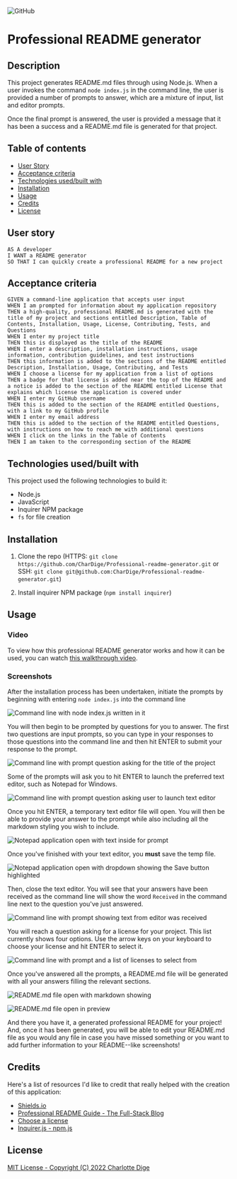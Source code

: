![GitHub](https://img.shields.io/github/license/CharDige/Professional-readme-generator)

# Professional README generator

## Description

This project generates README.md files through using Node.js. When a user invokes the command `node index.js` in the command line, the user is provided a number of prompts to answer, which are a mixture of input, list and editor prompts.

Once the final prompt is answered, the user is provided a message that it has been a success and a README.md file is generated for that project.

## Table of contents
- [User Story](#user-story)
- [Acceptance criteria](#acceptance-criteria)
- [Technologies used/built with](#technologies-usedbuilt-with)
- [Installation](#installation)
- [Usage](#usage)
- [Credits](#credits)
- [License](#license)

## User story

```
AS A developer
I WANT a README generator
SO THAT I can quickly create a professional README for a new project
```

## Acceptance criteria

```
GIVEN a command-line application that accepts user input
WHEN I am prompted for information about my application repository
THEN a high-quality, professional README.md is generated with the title of my project and sections entitled Description, Table of Contents, Installation, Usage, License, Contributing, Tests, and Questions
WHEN I enter my project title
THEN this is displayed as the title of the README
WHEN I enter a description, installation instructions, usage information, contribution guidelines, and test instructions
THEN this information is added to the sections of the README entitled Description, Installation, Usage, Contributing, and Tests
WHEN I choose a license for my application from a list of options
THEN a badge for that license is added near the top of the README and a notice is added to the section of the README entitled License that explains which license the application is covered under
WHEN I enter my GitHub username
THEN this is added to the section of the README entitled Questions, with a link to my GitHub profile
WHEN I enter my email address
THEN this is added to the section of the README entitled Questions, with instructions on how to reach me with additional questions
WHEN I click on the links in the Table of Contents
THEN I am taken to the corresponding section of the README
```

## Technologies used/built with

This project used the following technologies to build it:
- Node.js
- JavaScript
- Inquirer NPM package
- `fs` for file creation

## Installation

1. Clone the repo (HTTPS: `git clone https://github.com/CharDige/Professional-readme-generator.git` or SSH: `git clone git@github.com:CharDige/Professional-readme-generator.git`)

2. Install inquirer NPM package (`npm install inquirer`)

## Usage

### Video

To view how this professional README generator works and how it can be used, you can watch [this walkthrough video](https://drive.google.com/file/d/1rA-6PknbEckufH45WlOnWlcWsBWhcApv/view?usp=sharing).

### Screenshots

After the installation process has been undertaken, initiate the prompts by beginning with entering `node index.js` into the command line

![Command line with node index.js written in it](./images/node-index-js-screenshot.PNG)

You will then begin to be prompted by questions for you to answer. The first two questions are input prompts, so you can type in your responses to those questions into the command line and then hit ENTER to submit your response to the prompt.

![Command line with prompt question asking for the title of the project](./images/title-prompt-screenshot.PNG)

Some of the prompts will ask you to hit ENTER to launch the preferred text editor, such as Notepad for Windows.

![Command line with prompt question asking user to launch text editor](./images/text-editor-screenshot.PNG)

Once you hit ENTER, a temporary text editor file will open. You will then be able to provide your answer to the prompt while also including all the markdown styling you wish to include.

![Notepad application open with text inside for prompt](./images/open-text-editor-screenshot.PNG)

Once you've finished with your text editor, you **must** save the temp file.

![Notepad application open with dropdown showing the Save button highlighted](./images/saved-text-editor-screenshot.PNG)

Then, close the text editor. You will see that your answers have been received as the command line will show the word `Received` in the command line next to the question you've just answered.

![Command line with prompt showing text from editor was received](./images/received-screenshot.PNG)

You will reach a question asking for a license for your project. This list currently shows four options. Use the arrow keys on your keyboard to choose your license and hit ENTER to select it.

![Command line with prompt and a list of licenses to select from](./images/license-screenshot.PNG)

Once you've answered all the prompts, a README.md file will be generated with all your answers filling the relevant sections.

![README.md file open with markdown showing](./images/read-me-generated-one-screenshot.PNG)

![README.md file open in preview](./images/read-me-generated-two-screenshot.PNG)

And there you have it, a generated professional README for your project! And, once it has been generated, you will be able to edit your README.md file as you would any file in case you have missed something or you want to add further information to your README--like screenshots!

## Credits

Here's a list of resources I'd like to credit that really helped with the creation of this application:

- [Shields.io](https://shields.io/)
- [Professional README Guide - The Full-Stack Blog](https://coding-boot-camp.github.io/full-stack/github/professional-readme-guide)
- [Choose a license](https://choosealicense.com/)
- [Inquirer.js - npm.js](https://www.npmjs.com/package//inquirer)

## License
[MIT License - Copyright (C) 2022 Charlotte Dige](./LICENSE)